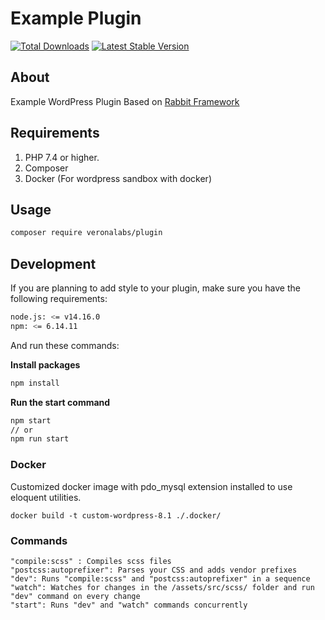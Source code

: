 # Example Plugin

[![Total Downloads](https://img.shields.io/packagist/dt/veronalabs/plugin.svg)](https://packagist.org/packages/veronalabs/plugin)
[![Latest Stable Version](https://img.shields.io/packagist/v/veronalabs/plugin.svg)](https://packagist.org/packages/veronalabs/plugin)

## About

Example WordPress Plugin Based on [Rabbit Framework](https://github.com/veronalabs/rabbit)

## Requirements

1. PHP 7.4 or higher.
2. Composer
3. Docker (For wordpress sandbox with docker)

## Usage

```bash
composer require veronalabs/plugin
```

## Development

If you are planning to add style to your plugin, make sure you have the following requirements:
```bash
node.js: <= v14.16.0
npm: <= 6.14.11
```

And run these commands:

**Install packages**
```bash
npm install
```

**Run the start command**
```bash
npm start
// or
npm run start
```

### Docker

Customized docker image with pdo_mysql extension installed to use eloquent utilities.

`docker build -t custom-wordpress-8.1 ./.docker/`

### Commands

```
"compile:scss" : Compiles scss files
"postcss:autoprefixer": Parses your CSS and adds vendor prefixes
"dev": Runs "compile:scss" and "postcss:autoprefixer" in a sequence
"watch": Watches for changes in the /assets/src/scss/ folder and run "dev" command on every change
"start": Runs "dev" and "watch" commands concurrently
```